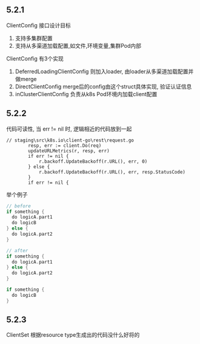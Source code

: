 5.2.1
----

ClientConfig 接口设计目标
1. 支持多集群配置
2. 支持从多渠道加载配置,如文件,环境变量,集群Pod内部

ClientConfig 有3个实现
1. DeferredLoadingClientConfig 则加入loader, 由loader从多渠道加载配置并做merge
2. DirectClientConfig merge后的config由这个struct具体实现, 验证认证信息
2. inClusterClientConfig 负责从k8s Pod环境内加载client配置


5.2.2
----


代码可读性, 当 err != nil 时, 逻辑相近的代码放到一起
```
// staging\src\k8s.io\client-go\rest\request.go
		resp, err := client.Do(req)
		updateURLMetrics(r, resp, err)
		if err != nil {
			r.backoff.UpdateBackoff(r.URL(), err, 0)
		} else {
			r.backoff.UpdateBackoff(r.URL(), err, resp.StatusCode)
		}
		if err != nil {
```

举个例子
```go
// before
if something {
  do logicA.part1
  do logicB
} else {
  do logicA.part2
}

// after
if something {
  do logicA.part1
} else {
  do logicA.part2
}

if something {
  do logicB
}
```

5.2.3
---
ClientSet 根据resource type生成出的代码没什么好将的
